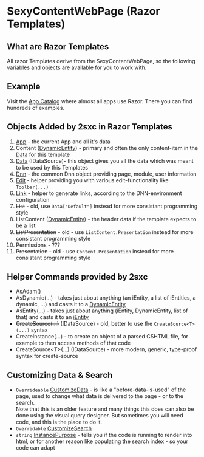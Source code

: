 # SexyContentWebPage (Razor Templates)
## What are Razor Templates
All razor Templates derive from the SexyContentWebPage, so the following variables and objects are available for you to work with.

## Example
Visit the [App Catalog][app-cat] where almost all apps use Razor. There you can find hundreds of examples. 


## Objects Added by 2sxc in Razor Templates

1. [App](Razor-App) - the current App and all it's data
1. Content ([DynamicEntity][DynamicEntity]) - primary and often the only content-item in the [Data][Data] for this template
1. [Data][Data] (IDataSource)- this object gives you all the data which was meant to be used by this Templates
1. [Dnn](Razor-Dnn) - the common Dnn object providing page, module, user information
1. [Edit](Razor-Edit) - helper providing you with various edit-functionality like `Toolbar(...)`
1. [Link](Razor-Link) - helper to generate links, according to the DNN-environment configuration
1. ~~List~~ - old, use `Data["Default"]` instead for more consistant programming style
1. ListContent ([DynamicEntity][DynamicEntity]) - the header data if the template expects to be a list
1. ~~ListPresentation~~ - old - use `ListContent.Presentation` instead for more consistant programming style
1. Permissions - ???
1. ~~Presentation~~ - old - use `Content.Presentation` instead for more consistant programming style

## Helper Commands provided by 2sxc

* AsAdam()
* AsDynamic(...) - takes just about anything (an iEntity, a list of iEntities, a dynamic, ...) and casts it to a [DynamicEntity][DynamicEntity]
* AsEntity(...) - takes just about anything (iEntity, DynamicEntity, list of that) and casts it to an [iEntity](DotNet-Entity)
* ~~CreateSource(...)~~ (IDataSource) - old, better to use the `CreateSource<T>(...)` syntax
* CreateInstance(...) - to create an object of a parsed CSHTML file, for example to then access methods of that code
* CreateSource\<T\>(...) (IDataSource) - more modern, generic, type-proof syntax for create-source

## Customizing Data & Search

* `Overrideable` [CustomizeData](razor-sexycontentwebpage.customizedata) - is like a "before-data-is-used" of the page, used to change what data is delivered to the page - or to the search.  
  Note that this is an older feature and many things this does can also be done using the visual query designer. But sometimes you will need code, and this is the place to do it.
* `Overridable` [CustomizeSearch](razor-sexycontentwebpage.customizesearch)
* `string` [InstancePurpose][InstancePurpose] - tells you if the code is running to render into html, or for another reason like populating the search index - so your code can adapt

[//]: # "Links referenced in this page"
[InstancePurpose]:Razor-SexyContentWebPage.InstancePurpose
[DynamicEntity]:dotnet-dynamicentity
[Data]:Razor-Data
[app-cat]: http://2sxc.org/en/apps